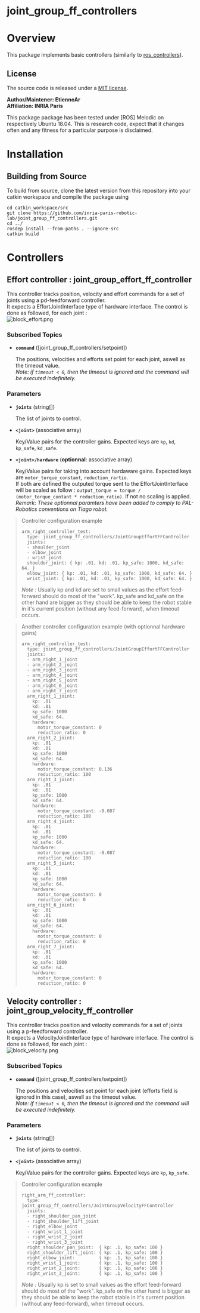 joint_group_ff_controllers
===

# Overview

This package implements basic controllers (similarly to [ros_controllers](https://github.com/ros-controls/ros_controllers)).

## License

The source code is released under a [MIT license](./LICENSE).

**Author/Maintener: EtienneAr<br />
Affiliation: INRIA Paris**

This package package has been tested under [ROS] Melodic on respectively Ubuntu 18.04.
This is research code, expect that it changes often and any fitness for a particular purpose is disclaimed.

# Installation

## Building from Source

To build from source, clone the latest version from this repository into your catkin workspace and compile the package using

	cd catkin_workspace/src
	git clone https://github.com/inria-paris-robotic-lab/joint_group_ff_controllers.git
	cd ../
	rosdep install --from-paths . --ignore-src
	catkin build

# Controllers

## Effort controller : joint_group_effort_ff_controller

This controller tracks position, velocity and effort commands for a set of joints using a pd-feedforward controller.<br/>
It expects a EffortJointInterface type of hardware interface. The control is done as followed, for each joint : <br/>
![block_effort.png](./materials/block_effort.png)


### Subscribed Topics

* **`command`** ([joint_group_ff_controllers/setpoint])

	The positions, velocities and efforts set point for each joint, aswell as the timeout value.<br/>
	*Note: if `timeout < 0`, then the timeout is ignored and the command will be executed indefinitely.*

### Parameters

* **`joints`** (string[])

	The list of joints to control.

* **`<joint>`** (associative array)

	Key/Value pairs for the controller gains. Expected keys are `kp`, `kd`, `kp_safe`, `kd_safe`.

* **`<joint>/hardware`** (**optionnal**: associative array)

	Key/Value pairs for taking into account hardaware gains. Expected keys are `motor_torque_constant`, `reduction_rartio`.  
	If both are defined the outputed torque sent to the EffortJointInterface will be scaled as follow : `output_torque = torque / (motor_torque_contant * reduction_ratio)`. If not no scaling is applied.  
	*Remark: These optionnal paramters have been added to comply to PAL-Robotics conventions on Tiago robot.*

> Controller configuration example
> ```
> arm_right_controller_test:
>   type: joint_group_ff_controllers/JointGroupEffortFFController
>   joints:
>   - shoulder_joint
>   - elbow_joint
>   - wrist_joint
>   shoulder_joint: { kp: .01, kd: .01, kp_safe: 1000, kd_safe: 64. }
>   elbow_joint: { kp: .01, kd: .01, kp_safe: 1000, kd_safe: 64. }
>   wrist_joint: { kp: .01, kd: .01, kp_safe: 1000, kd_safe: 64. }
> ```
> *Note :* Usually kp and kd are set to small values as the effort feed-forward should do most of the "work". kp_safe and kd_safe on the other hand are bigger as they should be able to keep the robot stable in it's current position (without any feed-forward), when timeout occurs.

> Another controller configuration example (with optionnal hardware gains)
> ```
> arm_right_controller_test:
>   type: joint_group_ff_controllers/JointGroupEffortFFController
>   joints:
>   - arm_right_1_joint
>   - arm_right_2_joint
>   - arm_right_3_joint
>   - arm_right_4_joint
>   - arm_right_5_joint
>   - arm_right_6_joint
>   - arm_right_7_joint
>   arm_right_1_joint:
>     kp: .01
>     kd: .01
>     kp_safe: 1000
>     kd_safe: 64.
>     hardware:
>       motor_torque_constant: 0
>       reduction_ratio: 0
>   arm_right_2_joint:
>     kp: .01
>     kd: .01
>     kp_safe: 1000
>     kd_safe: 64.
>     hardware:
>       motor_torque_constant: 0.136
>       reduction_ratio: 100
>   arm_right_3_joint:
>     kp: .01
>     kd: .01
>     kp_safe: 1000
>     kd_safe: 64.
>     hardware:
>       motor_torque_constant: -0.087
>       reduction_ratio: 100
>   arm_right_4_joint:
>     kp: .01
>     kd: .01
>     kp_safe: 1000
>     kd_safe: 64.
>     hardware:
>       motor_torque_constant: -0.087
>       reduction_ratio: 100
>   arm_right_5_joint:
>     kp: .01
>     kd: .01
>     kp_safe: 1000
>     kd_safe: 64.
>     hardware:
>       motor_torque_constant: 0
>       reduction_ratio: 0
>   arm_right_6_joint:
>     kp: .01
>     kd: .01
>     kp_safe: 1000
>     kd_safe: 64.
>     hardware:
>       motor_torque_constant: 0
>       reduction_ratio: 0
>   arm_right_7_joint:
>     kp: .01
>     kd: .01
>     kp_safe: 1000
>     kd_safe: 64.
>     hardware:
>       motor_torque_constant: 0
>       reduction_ratio: 0
> ```

## Velocity controller : joint_group_velocity_ff_controller

This controller tracks position and velocity commands for a set of joints using a p-feedforward controller.<br/>
It expects a VelocityJointInterface type of hardware interface. The control is done as followed, for each joint : <br/>
![block_velocity.png](./materials/block_velocity.png)


### Subscribed Topics

* **`command`** ([joint_group_ff_controllers/setpoint])

	The positions and velocities set point for each joint (efforts field is ignored in this case), aswell as the timeout value.<br/>
	*Note: if `timeout < 0`, then the timeout is ignored and the command will be executed indefinitely.*

### Parameters

* **`joints`** (string[])

	The list of joints to control.

* **`<joint>`** (associative array)

	Key/Value pairs for the controller gains. Expected keys are `kp`, `kp_safe`.

> Controller configuration example
> ```
> right_arm_ff_controller:
>   type: joint_group_ff_controllers/JointGroupVelocityFFController
>   joints:
>   - right_shoulder_pan_joint
>   - right_shoulder_lift_joint
>   - right_elbow_joint
>   - right_wrist_1_joint
>   - right_wrist_2_joint
>   - right_wrist_3_joint
>   right_shoulder_pan_joint:  { kp: .1, kp_safe: 100 }
>   right_shoulder_lift_joint: { kp: .1, kp_safe: 100 }
>   right_elbow_joint:         { kp: .1, kp_safe: 100 }
>   right_wrist_1_joint:       { kp: .1, kp_safe: 100 }
>   right_wrist_2_joint:       { kp: .1, kp_safe: 100 }
>   right_wrist_3_joint:       { kp: .1, kp_safe: 100 }
> ```
> *Note :* Usually kp is set to small values as the effort feed-forward should do most of the "work". kp_safe on the other hand is bigger as they should be able to keep the robot stable in it's current position (without any feed-forward), when timeout occurs.